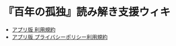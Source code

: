 # 『百年の孤独』読み解き支援ウィキ

- [アプリ版 利用規約](/privacy-policy_2025-02-09.md)
- [アプリ版 プライバシーポリシー利用規約](/term-of-use_2025-02-09.md)
